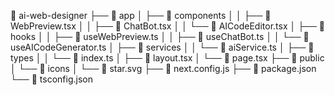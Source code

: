 📁 ai-web-designer
├── 📁 app
│   ├── 📁 components
│   │   ├── 📄 WebPreview.tsx
│   │   ├── 📄 ChatBot.tsx
│   │   └── 📄 AICodeEditor.tsx
│   ├── 📁 hooks
│   │   ├── 📄 useWebPreview.ts
│   │   ├── 📄 useChatBot.ts
│   │   └── 📄 useAICodeGenerator.ts
│   ├── 📁 services
│   │   └── 📄 aiService.ts
│   ├── 📁 types
│   │   └── 📄 index.ts
│   ├── 📄 layout.tsx
│   └── 📄 page.tsx
├── 📁 public
│   └── 📁 icons
│       └── 📄 star.svg
├── 📄 next.config.js
├── 📄 package.json
└── 📄 tsconfig.json